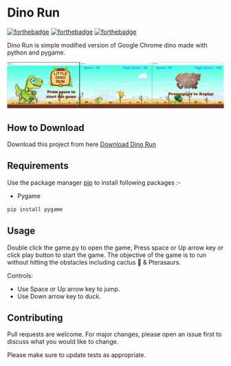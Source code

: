 # Dino Run

[![forthebadge](https://forthebadge.com/images/badges/built-with-love.svg)](https://forthebadge.com)
[![forthebadge](https://forthebadge.com/images/badges/built-with-swag.svg)](https://forthebadge.com)
[![forthebadge](https://forthebadge.com/images/badges/made-with-python.svg)](https://forthebadge.com)

Dino Run is simple modified version of Google Chrome dino made with python and pygame.

![Alt text](app.png?raw=true "Dino Run")

## How to Download

Download this project from here [Download Dino Run](https://downgit.github.io/#/home?url=https://github.com/pyGuru123/Python-Games/tree/master/Dino)

## Requirements

Use the package manager [pip](https://pip.pypa.io/en/stable/) to install following packages :-
* Pygame

```bash
pip install pygame
```

## Usage

Double click the game.py to open the game, Press space or Up arrow key or click play button to start the game. The objective of the game is to run without hitting the obstacles including cactus 🌵 & Pterasaurs.

Controls:
* Use Space or Up arrow key to jump.
* Use Down arrow key to duck.

## Contributing

Pull requests are welcome. For major changes, please open an issue first to discuss what you would like to change.

Please make sure to update tests as appropriate.
